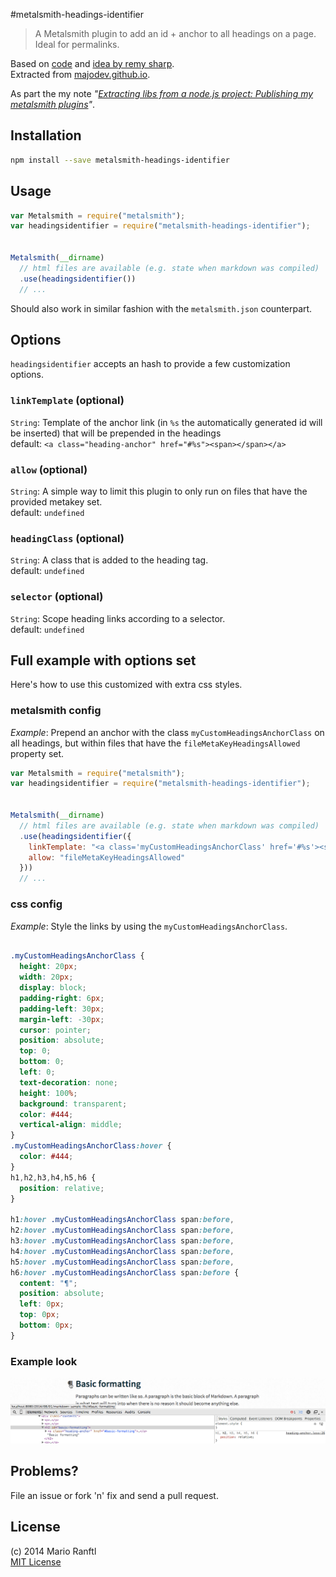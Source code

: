 #metalsmith-headings-identifier

> A Metalsmith plugin to add an id + anchor to all headings on a page. Ideal for permalinks.

Based on [code](https://github.com/remy/permalink/blob/master/permalink.js) and [idea by remy sharp](http://remysharp.com/2014/08/08/automatic-permalinks-for-blog-posts).  
Extracted from [majodev.github.io](http://majodev.github.io).

As part the my note *"[Extracting libs from a node.js project: Publishing my metalsmith plugins](http://ranf.tl/2014/10/01/extracting-libs-from-a-node-js-project/)"*.

## Installation

```bash
npm install --save metalsmith-headings-identifier
```

## Usage

```javascript
var Metalsmith = require("metalsmith");
var headingsidentifier = require("metalsmith-headings-identifier");


Metalsmith(__dirname)
  // html files are available (e.g. state when markdown was compiled)
  .use(headingsidentifier())
  // ...
```

Should also work in similar fashion with the `metalsmith.json` counterpart.

## Options

`headingsidentifier` accepts an hash to provide a few customization options.

### `linkTemplate` (optional)
`String`: Template of the anchor link (in `%s` the automatically generated id will be inserted) that will be prepended in the headings  
default: `<a class="heading-anchor" href="#%s"><span></span></a>`

### `allow` (optional)
`String`: A simple way to limit this plugin to only run on files that have the provided metakey set.  
default: `undefined`

### `headingClass` (optional)
`String`: A class that is added to the heading tag.  
default: `undefined`

### `selector` (optional)
`String`: Scope heading links according to a selector.  
default: `undefined`

## Full example with options set

Here's how to use this customized with extra css styles.

### metalsmith config
*Example*: Prepend an anchor with the class `myCustomHeadingsAnchorClass` on all headings, but within files that have the `fileMetaKeyHeadingsAllowed` property set.

```javascript
var Metalsmith = require("metalsmith");
var headingsidentifier = require("metalsmith-headings-identifier");


Metalsmith(__dirname)
  // html files are available (e.g. state when markdown was compiled)
  .use(headingsidentifier({
    linkTemplate: "<a class='myCustomHeadingsAnchorClass' href='#%s'><span></span></a>",
    allow: "fileMetaKeyHeadingsAllowed"
  }))
  // ...
```

### css config
*Example*: Style the links by using the `myCustomHeadingsAnchorClass`.

```css

.myCustomHeadingsAnchorClass {
  height: 20px;
  width: 20px;
  display: block;
  padding-right: 6px;
  padding-left: 30px;
  margin-left: -30px;
  cursor: pointer;
  position: absolute;
  top: 0;
  bottom: 0;
  left: 0;
  text-decoration: none;
  height: 100%;
  background: transparent;
  color: #444;
  vertical-align: middle;
}
.myCustomHeadingsAnchorClass:hover {
  color: #444;
}
h1,h2,h3,h4,h5,h6 { 
  position: relative; 
}

h1:hover .myCustomHeadingsAnchorClass span:before,
h2:hover .myCustomHeadingsAnchorClass span:before,
h3:hover .myCustomHeadingsAnchorClass span:before,
h4:hover .myCustomHeadingsAnchorClass span:before,
h5:hover .myCustomHeadingsAnchorClass span:before,
h6:hover .myCustomHeadingsAnchorClass span:before {
  content: "¶";
  position: absolute;
  left: 0px;
  top: 0px;
  bottom: 0px;
}

```

### Example look
![example picture](headingsidentifierSample.png)

## Problems?
File an issue or fork 'n' fix and send a pull request.

## License
(c) 2014 Mario Ranftl  
[MIT License](majodev.mit-license.org)
